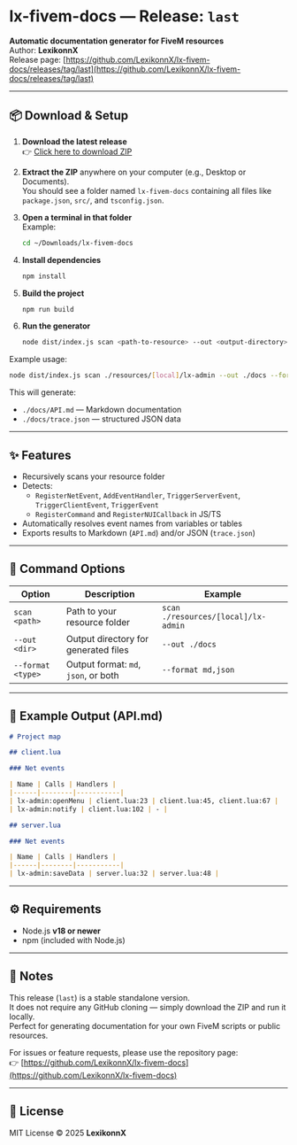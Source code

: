 # lx-fivem-docs — Release: `last`

**Automatic documentation generator for FiveM resources**  
Author: **LexikonnX**  
Release page: [https://github.com/LexikonnX/lx-fivem-docs/releases/tag/last](https://github.com/LexikonnX/lx-fivem-docs/releases/tag/last)

---

## 📦 Download & Setup

1. **Download the latest release**  
   👉 [Click here to download ZIP](https://github.com/LexikonnX/lx-fivem-docs/releases/tag/last)

2. **Extract the ZIP** anywhere on your computer (e.g., Desktop or Documents).  
   You should see a folder named `lx-fivem-docs` containing all files like `package.json`, `src/`, and `tsconfig.json`.

3. **Open a terminal in that folder**  
   Example:
   ```bash
   cd ~/Downloads/lx-fivem-docs
   ```

4. **Install dependencies**
   ```bash
   npm install
   ```

5. **Build the project**
   ```bash
   npm run build
   ```

6. **Run the generator**
   ```bash
   node dist/index.js scan <path-to-resource> --out <output-directory> --format md,json
   ```

Example usage:
```bash
node dist/index.js scan ./resources/[local]/lx-admin --out ./docs --format md,json
```

This will generate:
- `./docs/API.md` — Markdown documentation
- `./docs/trace.json` — structured JSON data

---

## ✨ Features

- Recursively scans your resource folder  
- Detects:
  - `RegisterNetEvent`, `AddEventHandler`, `TriggerServerEvent`, `TriggerClientEvent`, `TriggerEvent`
  - `RegisterCommand` and `RegisterNUICallback` in JS/TS  
- Automatically resolves event names from variables or tables  
- Exports results to Markdown (`API.md`) and/or JSON (`trace.json`)

---

## 🧭 Command Options

| Option | Description | Example |
|---------|-------------|----------|
| `scan <path>` | Path to your resource folder | `scan ./resources/[local]/lx-admin` |
| `--out <dir>` | Output directory for generated files | `--out ./docs` |
| `--format <type>` | Output format: `md`, `json`, or both | `--format md,json` |

---

## 🧠 Example Output (API.md)

```md
# Project map

## client.lua

### Net events

| Name | Calls | Handlers |
|------|--------|-----------|
| lx-admin:openMenu | client.lua:23 | client.lua:45, client.lua:67 |
| lx-admin:notify | client.lua:102 | - |

## server.lua

### Net events

| Name | Calls | Handlers |
|------|--------|-----------|
| lx-admin:saveData | server.lua:32 | server.lua:48 |
```

---

## ⚙️ Requirements

- Node.js **v18 or newer**
- npm (included with Node.js)

---

## 💬 Notes

This release (`last`) is a stable standalone version.  
It does not require any GitHub cloning — simply download the ZIP and run it locally.  
Perfect for generating documentation for your own FiveM scripts or public resources.

For issues or feature requests, please use the repository page:  
👉 [https://github.com/LexikonnX/lx-fivem-docs](https://github.com/LexikonnX/lx-fivem-docs)

---

## 🪪 License

MIT License © 2025 **LexikonnX**
